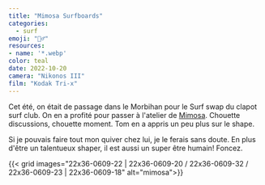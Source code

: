 ```yaml
---
title: "Mimosa Surfboards"
categories:
  - surf
emoji: "🏄‍♂️"
resources: 
- name: '*.webp'
color: teal
date: 2022-10-20
camera: "Nikonos III"
film: "Kodak Tri-x"
---
```


Cet été, on était de passage dans le Morbihan pour le Surf swap du clapot surf club.
On en a profité pour passer à l'atelier de [Mimosa](https://www.mimosa-surfboards.com/).
Chouette discussions, chouette moment. Tom en a appris un peu plus sur le shape.

Si je pouvais faire tout mon quiver chez lui, je le ferais sans doute. En plus d'être un talentueux shaper, il est aussi un super être humain! Foncez.

{{< grid images="22x36-0609-22 | 22x36-0609-20 / 22x36-0609-32 / 22x36-0609-23 | 22x36-0609-18" alt="mimosa">}}
